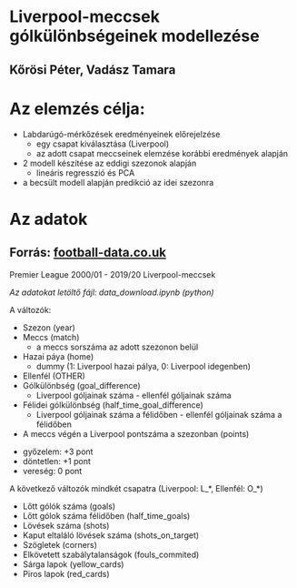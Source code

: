# Liverpool-meccsek gólkülönbségeinek modellezése
## Kőrösi Péter, Vadász Tamara

# Az elemzés célja:

* Labdarúgó-mérkőzések eredményeinek előrejelzése
  + egy csapat kiválasztása (Liverpool)
  + az adott csapat meccseinek elemzése korábbi eredmények alapján
* 2 modell készítése az eddigi szezonok alapján
  + lineáris regresszió és PCA
* a becsült modell alapján predikció az idei szezonra

# Az adatok

## Forrás: [football-data.co.uk](https://www.football-data.co.uk/englandm.php)

Premier League
2000/01 - 2019/20
Liverpool-meccsek

*Az adatokat letöltő fájl: data_download.ipynb (python)*

A változók:

* Szezon (year)
* Meccs (match)
  + a meccs sorszáma az adott szezonon belül
* Hazai páya (home)
  + dummy (1: Liverpool hazai pálya, 0: Liverpool idegenben)
* Ellenfél (OTHER)
* Gólkülönbség (goal_difference)
  + Liverpool góljainak száma - ellenfél góljainak száma
* Félidei gólkülönbség (half_time_goal_difference)
  + Liverpool góljainak száma a félidőben - ellenfél góljainak száma a félidőben
* A meccs végén a Liverpool pontszáma a szezonban (points)
 + győzelem: +3 pont
 + döntetlen: +1 pont
 + vereség: 0 pont

A következő változók mindkét csapatra (Liverpool: L_\*, Ellenfél: O_\*)
  
* Lőtt gólók száma (goals)
* Lőtt gólok száma félidőben (half_time_goals)
* Lövések száma (shots)
* Kaput eltaláló lövések száma (shots_on_target)
* Szögletek (corners)
* Elkövetett szabálytalanságok (fouls_commited)
* Sárga lapok (yellow_cards)
* Piros lapok (red_cards)
